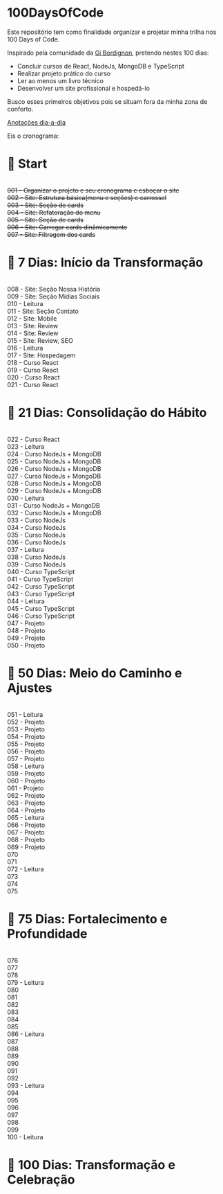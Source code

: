 # 100DaysOfCode

Este repositório tem como finalidade organizar e projetar minha trilha nos 100 Days of Code.

Inspirado pela comunidade da <a href="https://github.com/sspacecoding">Gi Bordignon</a>, pretendo nestes 100 dias:

- Concluir cursos de React, NodeJs, MongoDB e TypeScript
- Realizar projeto prático do curso
- Ler ao menos um livro técnico
- Desenvolver um site profissional e hospedá-lo

Busco esses primeiros objetivos pois se situam fora da minha zona de conforto.

<a href="https://onyx-forger-3c9.notion.site/100DaysOfCode-da9698137137411bb9f7ca15403cb266?pvs=4">Anotações dia-a-dia</a>

Eis o cronograma:

<h1>🚩 Start</h1>

<br>~~001 - Organizar o projeto e seu cronograma e esboçar o site~~
<br>~~002 - Site: Estrutura básica(menu e seções) e carrossel~~
<br>~~003 - Site: Seção de cards~~
<br>~~004 - Site: Refatoração do menu~~
<br>~~005 - Site: Seção de cards~~
<br>~~006 - Site: Carregar cards dinâmicamente~~
<br>~~007 - Site: Filtragem dos cards~~
<br><h1>🚩 7 Dias: Início da Transformação</h1>
<br>008 - Site: Seção Nossa História
<br>009 - Site: Seção Mídias Sociais
<br>010 - Leitura
<br>011 - Site: Seção Contato
<br>012 - Site: Mobile
<br>013 - Site: Review
<br>014 - Site: Review
<br>015 - Site: Review, SEO
<br>016 - Leitura
<br>017 - Site: Hospedagem
<br>018 - Curso React
<br>019 - Curso React
<br>020 - Curso React
<br>021 - Curso React
<br><h1>🚩 21 Dias: Consolidação do Hábito</h1>
<br>022 - Curso React
<br>023 - Leitura
<br>024 - Curso NodeJs + MongoDB
<br>025 - Curso NodeJs + MongoDB
<br>026 - Curso NodeJs + MongoDB
<br>027 - Curso NodeJs + MongoDB
<br>028 - Curso NodeJs + MongoDB
<br>029 - Curso NodeJs + MongoDB
<br>030 - Leitura
<br>031 - Curso NodeJs + MongoDB
<br>032 - Curso NodeJs + MongoDB
<br>033 - Curso NodeJs
<br>034 - Curso NodeJs
<br>035 - Curso NodeJs
<br>036 - Curso NodeJs
<br>037 - Leitura
<br>038 - Curso NodeJs
<br>039 - Curso NodeJs
<br>040 - Curso TypeScript
<br>041 - Curso TypeScript
<br>042 - Curso TypeScript
<br>043 - Curso TypeScript
<br>044 - Leitura
<br>045 - Curso TypeScript
<br>046 - Curso TypeScript
<br>047 - Projeto
<br>048 - Projeto
<br>049 - Projeto
<br>050 - Projeto
<br><h1>🚩 50 Dias: Meio do Caminho e Ajustes</h1>
<br>051 - Leitura
<br>052 - Projeto
<br>053 - Projeto
<br>054 - Projeto
<br>055 - Projeto
<br>056 - Projeto
<br>057 - Projeto
<br>058 - Leitura
<br>059 - Projeto
<br>060 - Projeto
<br>061 - Projeto
<br>062 - Projeto
<br>063 - Projeto
<br>064 - Projeto
<br>065 - Leitura
<br>066 - Projeto
<br>067 - Projeto
<br>068 - Projeto
<br>069 - Projeto
<br>070
<br>071
<br>072 - Leitura
<br>073
<br>074
<br>075
<br><h1>🚩 75 Dias: Fortalecimento e Profundidade</h1>
<br>076
<br>077
<br>078
<br>079 - Leitura
<br>080
<br>081
<br>082
<br>083
<br>084
<br>085
<br>086 - Leitura
<br>087
<br>088
<br>089
<br>090
<br>091
<br>092
<br>093 - Leitura
<br>094
<br>095
<br>096
<br>097
<br>098
<br>099
<br>100 - Leitura
<br><h1>🚩 100 Dias: Transformação e Celebração</h1>
